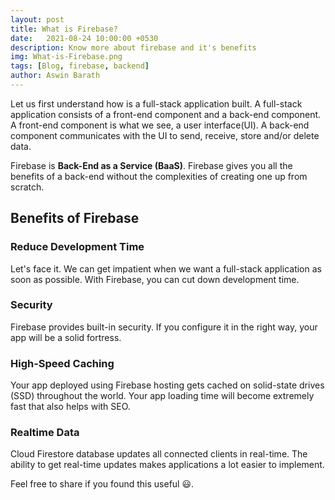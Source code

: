 ```yaml
---
layout: post
title: What is Firebase?
date:   2021-08-24 10:00:00 +0530
description: Know more about firebase and it's benefits
img: What-is-Firebase.png
tags: [Blog, firebase, backend]
author: Aswin Barath
---
```

Let us first understand how is a full-stack application built.
A full-stack application consists of a front-end component and a back-end component.
A front-end component is what we see, a user interface(UI).
A back-end component communicates with the UI to send, receive, store and/or delete data.

Firebase is **Back-End as a Service (BaaS)**.
Firebase gives you all the benefits of a back-end without the complexities of creating one up from scratch.

## Benefits of Firebase

### Reduce Development Time
Let's face it. We can get impatient when we want a full-stack application as soon as possible. With Firebase, you can cut down development time.

### Security
Firebase provides built-in security. If you configure it in the right way, your app will be a solid fortress.

### High-Speed Caching
Your app deployed using Firebase hosting gets cached on solid-state drives (SSD) throughout the world. Your app loading time will become extremely fast that also helps with SEO.

### Realtime Data
Cloud Firestore database updates all connected clients in real-time. The ability to get real-time updates makes applications a lot easier to implement.



Feel free to share if you found this useful 😃.